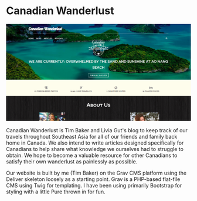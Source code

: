 # Canadian Wanderlust

![Canadian Wanderlust](homepage.png?raw=true "Canadian Wanderlust")

Canadian Wanderlust is Tim Baker and Livia Gut's blog to keep track of our travels throughout Southeast Asia for all of our friends and family back home in Canada. We also intend to write articles designed specifically for Canadians to help share what knowledge we ourselves had to struggle to obtain. We hope to become a valuable resource for other Canadians to satisfy their own wanderlust as painlessly as possible.

Our website is built by me (Tim Baker) on the Grav CMS platform using the Deliver skeleton loosely as a starting point. Grav is a PHP-based flat-file CMS using Twig for templating. I have been using primarily Bootstrap for styling with a little Pure thrown in for fun.